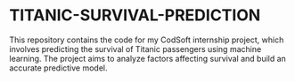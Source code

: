 # TITANIC-SURVIVAL-PREDICTION
This repository contains the code for my CodSoft internship project, which involves predicting the survival of Titanic passengers using machine learning. The project aims to analyze factors affecting survival and build an accurate predictive model.
